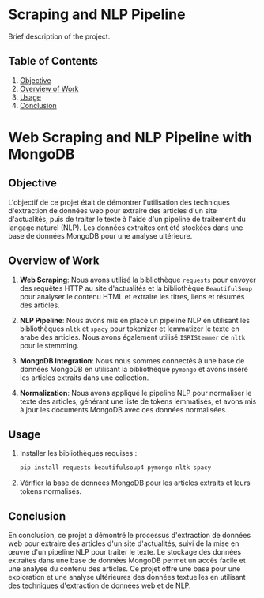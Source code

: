 # Scraping and NLP Pipeline

Brief description of the project.

## Table of Contents
1. [Objective](#objective)
2. [Overview of Work](#overview-of-work)
3. [Usage](#usage)
4. [Conclusion](#conclusion)

# Web Scraping and NLP Pipeline with MongoDB

## Objective
L'objectif de ce projet était de démontrer l'utilisation des techniques d'extraction de données web pour extraire des articles d'un site d'actualités, puis de traiter le texte à l'aide d'un pipeline de traitement du langage naturel (NLP). Les données extraites ont été stockées dans une base de données MongoDB pour une analyse ultérieure.

## Overview of Work
1. **Web Scraping**: Nous avons utilisé la bibliothèque `requests` pour envoyer des requêtes HTTP au site d'actualités et la bibliothèque `BeautifulSoup` pour analyser le contenu HTML et extraire les titres, liens et résumés des articles.

2. **NLP Pipeline**: Nous avons mis en place un pipeline NLP en utilisant les bibliothèques `nltk` et `spacy` pour tokenizer et lemmatizer le texte en arabe des articles. Nous avons également utilisé `ISRIStemmer` de `nltk` pour le stemming.

3. **MongoDB Integration**: Nous nous sommes connectés à une base de données MongoDB en utilisant la bibliothèque `pymongo` et avons inséré les articles extraits dans une collection.

4. **Normalization**: Nous avons appliqué le pipeline NLP pour normaliser le texte des articles, générant une liste de tokens lemmatisés, et avons mis à jour les documents MongoDB avec ces données normalisées.

## Usage
1. Installer les bibliothèques requises :
   ```bash
   pip install requests beautifulsoup4 pymongo nltk spacy

2. Vérifier la base de données MongoDB pour les articles extraits et leurs tokens normalisés.

## Conclusion
En conclusion, ce projet a démontré le processus d'extraction de données web pour extraire des articles d'un site d'actualités, suivi de la mise en œuvre d'un pipeline NLP pour traiter le texte. Le stockage des données extraites dans une base de données MongoDB permet un accès facile et une analyse du contenu des articles. Ce projet offre une base pour une exploration et une analyse ultérieures des données textuelles en utilisant des techniques d'extraction de données web et de NLP.
